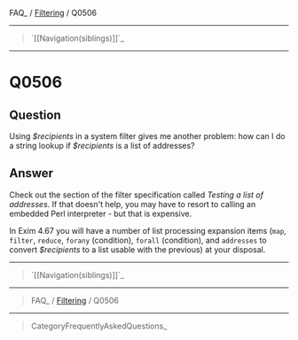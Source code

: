 FAQ\_ / [Filtering](FAQ/Filtering) / Q0506

* * * * *

> \`[[Navigation(siblings)]]\`\_

* * * * *

Q0506
=====

Question
--------

Using *\$recipients* in a system filter gives me another problem: how
can I do a string lookup if *\$recipients* is a list of addresses?

Answer
------

Check out the section of the filter specification called *Testing a list
of addresses*. If that doesn't help, you may have to resort to calling
an embedded Perl interpreter - but that is expensive.

In Exim 4.67 you will have a number of list processing expansion items
(`map`, `filter`, `reduce`, `forany` (condition), `forall` (condition),
and `addresses` to convert *\$recipients* to a list usable with the
previous) at your disposal.

* * * * *

> \`[[Navigation(siblings)]]\`\_

* * * * *

> FAQ\_ / [Filtering](FAQ/Filtering) / Q0506

* * * * *

> CategoryFrequentlyAskedQuestions\_
